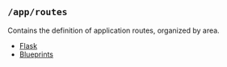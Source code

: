## `/app/routes`

Contains the definition of application routes, organized by area.

* [Flask](http://flask.pocoo.org/)
* [Blueprints](http://flask.pocoo.org/docs/blueprints/)

